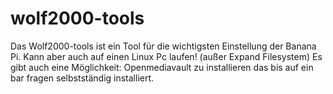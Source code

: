 # wolf2000-tools

Das Wolf2000-tools ist ein Tool für die wichtigsten Einstellung der Banana Pi.
Kann aber auch auf einen Linux Pc laufen! (außer  Expand Filesystem)
Es gibt auch eine Möglichkeit: 
Openmediavault zu installieren das bis auf ein bar fragen selbstständig installiert.


